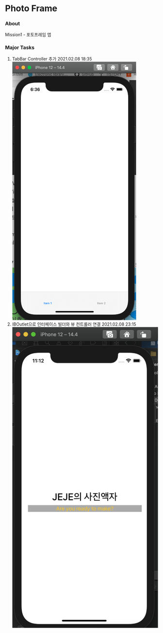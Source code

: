 # Photo Frame
### About
Mission1 - 포토프레임 앱
### Major Tasks
1. TabBar Controller 추가 2021.02.08 18:35
![결과](images/TabBar.png)
2. IBOutlet으로 인터페이스 빌더와 뷰 컨트롤러 연결 2021.02.08 23:15 
![결과](images/IBOutlet.png)
